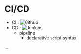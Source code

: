 CI/CD
================
* CI : ![Github](https://img.shields.io/badge/GitHub-181717?style=flat-square&logo=github&logoColor=white)
* CD : ![Jenkins](https://img.shields.io/badge/Jenkins-D24939?style=flat-square&logo=jenkins&logoColor=white)
    * pipeline
        * declarative script syntax

...